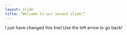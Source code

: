 ```yaml
---
layout: slide
title: “Welcome to our second slide!”
---
```

I just have changed this line!
Use the left arrow to go back!
